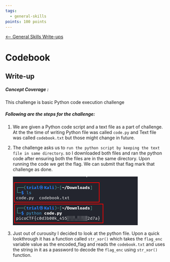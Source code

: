 ```yaml
---
tags:
  - general-skills
points: 100 points
---
```


[<-- General Skills Write-ups](../writeup-list.md)

# Codebook
## Write-up

##### Concept Coverage :
This challenge is basic Python code execution challenge

##### Following are the steps for the challenge: 
1. We are given a Python code script and a text file as a part of challenge. At the the time of writing Python file was called `code.py` and Text file was called `codebook.txt` but those might change in future.

2. The challenge asks us to `run the python script by keeping the text file in same directory`. so I downloaded both files and ran the python code after ensuring both the files are in the same directory. Upon running the code we get the flag. We can submit that flag mark that challenge as done.

    ![flag](./assets/flag.png)

3. Just out of curousity I decided to look at the python file. Upon a quick lookthrough it has a function called `str_xor()` which takes the `flag_enc` variable value as the encoded_flag and reads the `codebook.txt` and uses the string in it as a password to decode the `flag_enc` using `str_xor()` function.